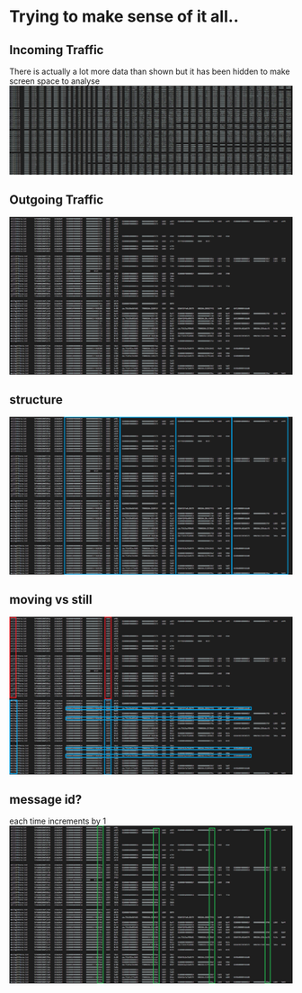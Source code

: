# Trying to make sense of it all..

## Incoming Traffic
There is actually a lot more data than shown but it has been hidden to make screen space to analyse
![alt text](https://github.com/jackisace/albion-net-parser/blob/master/pictures/incoming%20traffic.png?raw=true)


## Outgoing Traffic
![alt text](https://github.com/jackisace/albion-net-parser/blob/master/pictures/outgoing%20traffic.png?raw=true)



## structure

![alt text](https://github.com/jackisace/albion-net-parser/blob/master/pictures/structure.png?raw=true)


## moving vs still

![alt text](https://github.com/jackisace/albion-net-parser/blob/master/pictures/moving%20vs%20still.png?raw=true)

## message id?
each time increments by 1
![alt text](https://github.com/jackisace/albion-net-parser/blob/master/pictures/message%20ID.png?raw=true)
